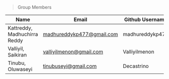 
>Group Members
>
| Name    | Email   | Github Username |
|----------|---------|-----------------|
| Kattreddy, Madhuchirra Reddy  | madhureddykp477@gmail.com | madhureddykp477  |
|  Valliyil, Saikiran  | valliyilmenon@gmail.com| Valliyilmenon  |
| Tinubu, Oluwaseyi | tinubuseyi@gmail.com | Decastrino|
